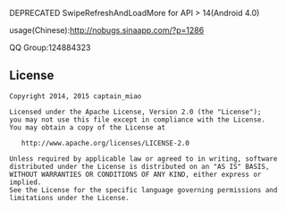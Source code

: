 DEPRECATED SwipeRefreshAndLoadMore for API > 14(Android 4.0)

usage(Chinese):http://nobugs.sinaapp.com/?p=1286

QQ  Group:124884323


## License

    Copyright 2014, 2015 captain_miao

    Licensed under the Apache License, Version 2.0 (the "License");
    you may not use this file except in compliance with the License.
    You may obtain a copy of the License at

       http://www.apache.org/licenses/LICENSE-2.0

    Unless required by applicable law or agreed to in writing, software
    distributed under the License is distributed on an "AS IS" BASIS,
    WITHOUT WARRANTIES OR CONDITIONS OF ANY KIND, either express or implied.
    See the License for the specific language governing permissions and
    limitations under the License.
